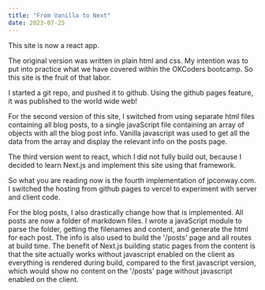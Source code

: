 ```yaml
---
title: "From Vanilla to Next"
date: 2023-07-25
---
```


This site is now a react app.

The original version was written in plain html and css. My intention was to put into practice what we have covered within the OKCoders bootcamp. So this site is the fruit of that labor.

I started a git repo, and pushed it to github. Using the github pages feature, it was published to the world wide web!

For the second version of this site, I switched from using separate html files containing all blog posts, to a single javaScript file containing an array of objects with all the blog post info. Vanilla javascript was used to get all the data from the array and display the relevant info on the posts page.

The third version went to react, which I did not fully build out, because I decided to learn Next.js and implement this site using that framework.

So what you are reading now is the fourth implementation of jpconway.com. I switched the hosting from github pages to vercel to experiment with server and client code.

For the blog posts, I also drastically change how that is implemented. All posts are now a folder of markdown files. I wrote a javaScript module to parse the folder, getting the filenames and content, and generate the html for each post. The info is also used to build the '/posts' page and all routes at build time. The benefit of Next.js building static pages from the content is that the site actually works without javascript enabled on the client as everything is rendered during build, compared to the first javascript version, which would show no content on the '/posts' page without javascript enabled on the client.

